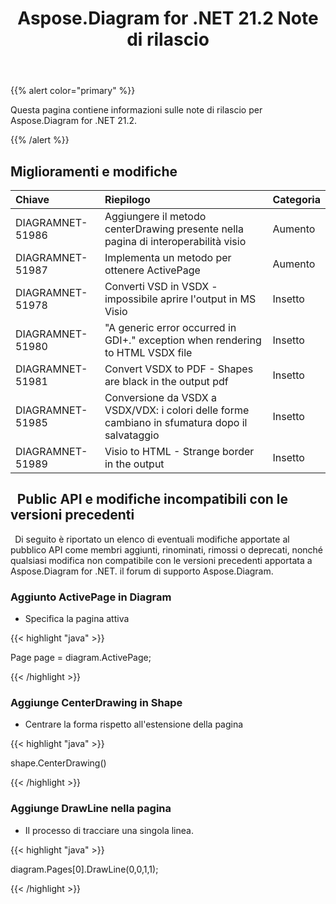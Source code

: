﻿---
title: Aspose.Diagram for .NET 21.2 Note di rilascio
type: docs
weight: 11
url: /it/net/aspose-diagram-for-net-21-2-release-notes/
---
{{% alert color="primary" %}} 

Questa pagina contiene informazioni sulle note di rilascio per Aspose.Diagram for .NET 21.2.

{{% /alert %}} 
## **Miglioramenti e modifiche**

|**Chiave**|**Riepilogo**|**Categoria**|
|:- |:- |:- |
|DIAGRAMNET-51986|Aggiungere il metodo centerDrawing presente nella pagina di interoperabilità visio|Aumento|
|DIAGRAMNET-51987|Implementa un metodo per ottenere ActivePage|Aumento|
|DIAGRAMNET-51978|Converti VSD in VSDX - impossibile aprire l'output in MS Visio|Insetto|
|DIAGRAMNET-51980|"A generic error occurred in GDI+." exception when rendering to HTML VSDX file|Insetto|
|DIAGRAMNET-51981|Convert VSDX to PDF - Shapes are black in the output pdf|Insetto|
|DIAGRAMNET-51985|Conversione da VSDX a VSDX/VDX: i colori delle forme cambiano in sfumatura dopo il salvataggio|Insetto|
|DIAGRAMNET-51989|Visio to HTML - Strange border in the output|Insetto|

## ` `**Public API e modifiche incompatibili con le versioni precedenti**
` `Di seguito è riportato un elenco di eventuali modifiche apportate al pubblico API come membri aggiunti, rinominati, rimossi o deprecati, nonché qualsiasi modifica non compatibile con le versioni precedenti apportata a Aspose.Diagram for .NET. il forum di supporto Aspose.Diagram.
### **Aggiunto ActivePage in Diagram**
- Specifica la pagina attiva

{{< highlight "java" >}}

Page page = diagram.ActivePage;

{{< /highlight >}}
### **Aggiunge CenterDrawing in Shape**
- Centrare la forma rispetto all'estensione della pagina



{{< highlight "java" >}}

shape.CenterDrawing()

{{< /highlight >}}
### **Aggiunge DrawLine nella pagina**
- Il processo di tracciare una singola linea.



{{< highlight "java" >}}

 diagram.Pages[0].DrawLine(0,0,1,1);

{{< /highlight >}}




